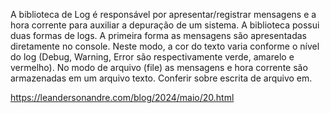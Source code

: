 A biblioteca de Log é responsável por apresentar/registrar mensagens e a hora corrente para auxiliar a depuração de um sistema. A biblioteca possui duas formas de logs. A primeira forma as mensagens são apresentadas diretamente no console. Neste modo, a cor do texto varia conforme o nível do log (Debug, Warning, Error são respectivamente verde, amarelo e vermelho). No modo de arquivo (file) as mensagens e hora corrente são armazenadas em um arquivo texto.  Conferir sobre escrita de arquivo em.

https://leandersonandre.com/blog/2024/maio/20.html
